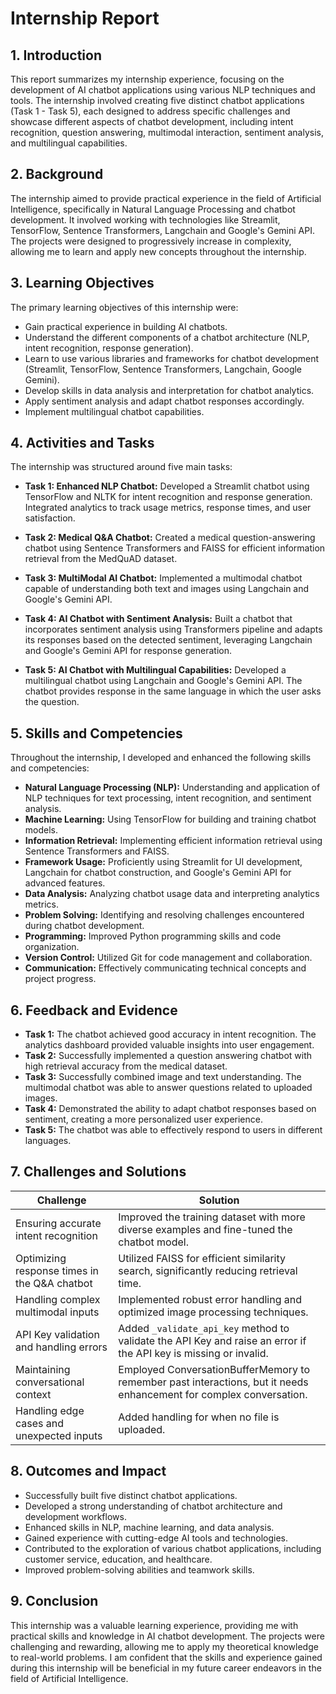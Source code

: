 # Internship Report 

## 1. Introduction

This report summarizes my internship experience, focusing on the development of AI chatbot applications using various NLP techniques and tools. The internship involved creating five distinct chatbot applications (Task 1 - Task 5), each designed to address specific challenges and showcase different aspects of chatbot development, including intent recognition, question answering, multimodal interaction, sentiment analysis, and multilingual capabilities.

## 2. Background

The internship aimed to provide practical experience in the field of Artificial Intelligence, specifically in Natural Language Processing and chatbot development. It involved working with technologies like Streamlit, TensorFlow, Sentence Transformers, Langchain and Google's Gemini API. The projects were designed to progressively increase in complexity, allowing me to learn and apply new concepts throughout the internship.

## 3. Learning Objectives

The primary learning objectives of this internship were:

*   Gain practical experience in building AI chatbots.
*   Understand the different components of a chatbot architecture (NLP, intent recognition, response generation).
*   Learn to use various libraries and frameworks for chatbot development (Streamlit, TensorFlow, Sentence Transformers, Langchain, Google Gemini).
*   Develop skills in data analysis and interpretation for chatbot analytics.
*   Apply sentiment analysis and adapt chatbot responses accordingly.
*   Implement multilingual chatbot capabilities.

## 4. Activities and Tasks

The internship was structured around five main tasks:

*   **Task 1: Enhanced NLP Chatbot:** Developed a Streamlit chatbot using TensorFlow and NLTK for intent recognition and response generation. Integrated analytics to track usage metrics, response times, and user satisfaction.

*   **Task 2: Medical Q&A Chatbot:** Created a medical question-answering chatbot using Sentence Transformers and FAISS for efficient information retrieval from the MedQuAD dataset.

*   **Task 3: MultiModal AI Chatbot:** Implemented a multimodal chatbot capable of understanding both text and images using Langchain and Google's Gemini API.

*   **Task 4: AI Chatbot with Sentiment Analysis:** Built a chatbot that incorporates sentiment analysis using Transformers pipeline and adapts its responses based on the detected sentiment, leveraging Langchain and Google's Gemini API for response generation.

*   **Task 5: AI Chatbot with Multilingual Capabilities:** Developed a multilingual chatbot using Langchain and Google's Gemini API. The chatbot provides response in the same language in which the user asks the question.

## 5. Skills and Competencies

Throughout the internship, I developed and enhanced the following skills and competencies:

*   **Natural Language Processing (NLP):** Understanding and application of NLP techniques for text processing, intent recognition, and sentiment analysis.
*   **Machine Learning:** Using TensorFlow for building and training chatbot models.
*   **Information Retrieval:** Implementing efficient information retrieval using Sentence Transformers and FAISS.
*   **Framework Usage:** Proficiently using Streamlit for UI development, Langchain for chatbot construction, and Google's Gemini API for advanced features.
*   **Data Analysis:** Analyzing chatbot usage data and interpreting analytics metrics.
*   **Problem Solving:** Identifying and resolving challenges encountered during chatbot development.
*   **Programming:** Improved Python programming skills and code organization.
*   **Version Control:** Utilized Git for code management and collaboration.
*   **Communication:** Effectively communicating technical concepts and project progress.

## 6. Feedback and Evidence

*   **Task 1:** The chatbot achieved good accuracy in intent recognition. The analytics dashboard provided valuable insights into user engagement.
*   **Task 2:** Successfully implemented a question answering chatbot with high retrieval accuracy from the medical dataset.
*   **Task 3:** Successfully combined image and text understanding. The multimodal chatbot was able to answer questions related to uploaded images.
*   **Task 4:** Demonstrated the ability to adapt chatbot responses based on sentiment, creating a more personalized user experience.
*   **Task 5:** The chatbot was able to effectively respond to users in different languages.

## 7. Challenges and Solutions

| Challenge                                    | Solution                                                                                                               |
| --------------------------------------------- | ----------------------------------------------------------------------------------------------------------------------- |
| Ensuring accurate intent recognition         | Improved the training dataset with more diverse examples and fine-tuned the chatbot model.                              |
| Optimizing response times in the Q&A chatbot | Utilized FAISS for efficient similarity search, significantly reducing retrieval time.                               |
| Handling complex multimodal inputs             | Implemented robust error handling and optimized image processing techniques.                                              |
| API Key validation and handling errors        | Added `_validate_api_key` method to validate the API Key and raise an error if the API key is missing or invalid.    |
| Maintaining conversational context | Employed ConversationBufferMemory to remember past interactions, but it needs enhancement for complex conversation.         |
| Handling edge cases and unexpected inputs | Added handling for when no file is uploaded.                                                       |

## 8. Outcomes and Impact

*   Successfully built five distinct chatbot applications.
*   Developed a strong understanding of chatbot architecture and development workflows.
*   Enhanced skills in NLP, machine learning, and data analysis.
*   Gained experience with cutting-edge AI tools and technologies.
*   Contributed to the exploration of various chatbot applications, including customer service, education, and healthcare.
*   Improved problem-solving abilities and teamwork skills.

## 9. Conclusion

This internship was a valuable learning experience, providing me with practical skills and knowledge in AI chatbot development. The projects were challenging and rewarding, allowing me to apply my theoretical knowledge to real-world problems. I am confident that the skills and experience gained during this internship will be beneficial in my future career endeavors in the field of Artificial Intelligence.